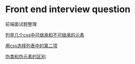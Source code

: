 # Front end interview question
前端面试题整理

[列举几个css中可继承和不可继承的元素](https://github.com/lingdianyiyuan/FEIQ/blob/master/列举几个css中可继承和不可继承的元素.md)

[用css选择列表中的第二项](https://github.com/lingdianyiyuan/FEIQ/blob/master/%E7%94%A8css%E9%80%89%E6%8B%A9%E5%88%97%E8%A1%A8%E4%B8%AD%E7%9A%84%E7%AC%AC%E4%BA%8C%E9%A1%B9.md)

[伪类和伪元素的区别](https://github.com/lingdianyiyuan/FEIQ/blob/master/%E4%BC%AA%E7%B1%BB%E5%92%8C%E4%BC%AA%E5%85%83%E7%B4%A0%E7%9A%84%E5%8C%BA%E5%88%AB.md)
